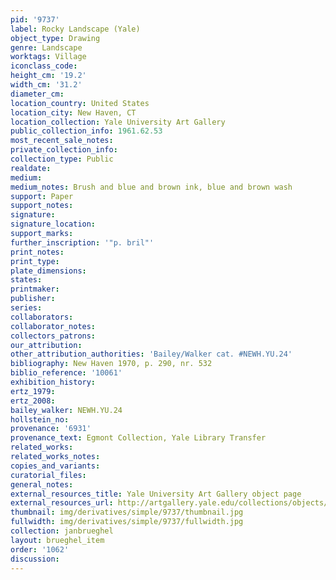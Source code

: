 ```yaml
---
pid: '9737'
label: Rocky Landscape (Yale)
object_type: Drawing
genre: Landscape
worktags: Village
iconclass_code:
height_cm: '19.2'
width_cm: '31.2'
diameter_cm:
location_country: United States
location_city: New Haven, CT
location_collection: Yale University Art Gallery
public_collection_info: 1961.62.53
most_recent_sale_notes:
private_collection_info:
collection_type: Public
realdate:
medium:
medium_notes: Brush and blue and brown ink, blue and brown wash
support: Paper
support_notes:
signature:
signature_location:
support_marks:
further_inscription: '"p. bril"'
print_notes:
print_type:
plate_dimensions:
states:
printmaker:
publisher:
series:
collaborators:
collaborator_notes:
collectors_patrons:
our_attribution:
other_attribution_authorities: 'Bailey/Walker cat. #NEWH.YU.24'
bibliography: New Haven 1970, p. 290, nr. 532
biblio_reference: '10061'
exhibition_history:
ertz_1979:
ertz_2008:
bailey_walker: NEWH.YU.24
hollstein_no:
provenance: '6931'
provenance_text: Egmont Collection, Yale Library Transfer
related_works:
related_works_notes:
copies_and_variants:
curatorial_files:
general_notes:
external_resources_title: Yale University Art Gallery object page
external_resources_url: http://artgallery.yale.edu/collections/objects/58610
thumbnail: img/derivatives/simple/9737/thumbnail.jpg
fullwidth: img/derivatives/simple/9737/fullwidth.jpg
collection: janbrueghel
layout: brueghel_item
order: '1062'
discussion:
---
```

